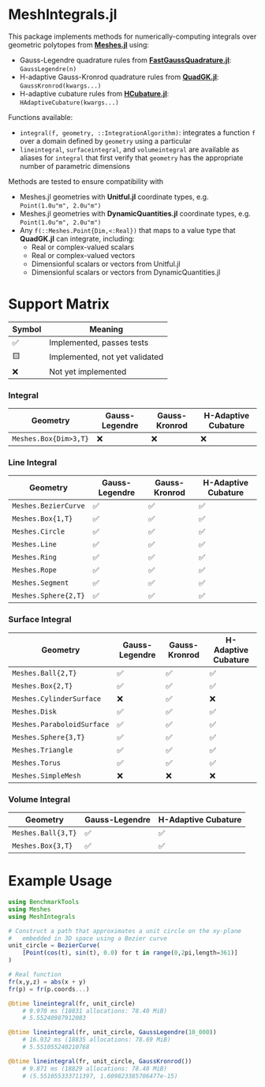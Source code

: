 # MeshIntegrals.jl

This package implements methods for numerically-computing integrals over geometric polytopes
from [**Meshes.jl**](https://github.com/JuliaGeometry/Meshes.jl) using:
- Gauss-Legendre quadrature rules from [**FastGaussQuadrature.jl**](https://github.com/JuliaApproximation/FastGaussQuadrature.jl): `GaussLegendre(n)`
- H-adaptive Gauss-Kronrod quadrature rules from [**QuadGK.jl**](https://github.com/JuliaMath/QuadGK.jl): `GaussKronrod(kwargs...)`
- H-adaptive cubature rules from [**HCubature.jl**](https://github.com/JuliaMath/HCubature.jl): `HAdaptiveCubature(kwargs...)`

Functions available:
- `integral(f, geometry, ::IntegrationAlgorithm)`: integrates a function `f` over a domain defined by `geometry` using a particular
- `lineintegral`, `surfaceintegral`, and `volumeintegral` are available as aliases for `integral` that first verify that `geometry` has the appropriate number of parametric dimensions

Methods are tested to ensure compatibility with
- Meshes.jl geometries with **Unitful.jl** coordinate types, e.g. `Point(1.0u"m", 2.0u"m")`
- Meshes.jl geometries with **DynamicQuantities.jl** coordinate types, e.g. `Point(1.0u"m", 2.0u"m")`
- Any `f(::Meshes.Point{Dim,<:Real})` that maps to a value type that **QuadGK.jl** can integrate, including:
    - Real or complex-valued scalars
    - Real or complex-valued vectors
    - Dimensionful scalars or vectors from Unitful.jl
    - Dimensionful scalars or vectors from DynamicQuantities.jl

# Support Matrix

| Symbol | Meaning |
|--------|---------|
| :white_check_mark: | Implemented, passes tests |
| :yellow_square: | Implemented, not yet validated |
| :x: | Not yet implemented |

### Integral
| Geometry | Gauss-Legendre | Gauss-Kronrod | H-Adaptive Cubature |
|----------|----------------|---------------|---------------------|
| `Meshes.Box{Dim>3,T}` | :x: | :x: | :x: |

### Line Integral
| Geometry | Gauss-Legendre | Gauss-Kronrod | H-Adaptive Cubature |
|----------|----------------|---------------|---------------------|
| `Meshes.BezierCurve` | :white_check_mark: | :white_check_mark: | :white_check_mark: |
| `Meshes.Box{1,T}` | :white_check_mark: | :white_check_mark: | :white_check_mark: |
| `Meshes.Circle` | :white_check_mark: | :white_check_mark: | :white_check_mark: |
| `Meshes.Line` | :white_check_mark: | :white_check_mark: | :white_check_mark: |
| `Meshes.Ring` | :white_check_mark: | :white_check_mark: | :white_check_mark: |
| `Meshes.Rope` | :white_check_mark: | :white_check_mark: | :white_check_mark: |
| `Meshes.Segment` | :white_check_mark: | :white_check_mark: | :white_check_mark: |
| `Meshes.Sphere{2,T}` | :white_check_mark: | :white_check_mark: | :white_check_mark: |

### Surface Integral
| Geometry | Gauss-Legendre | Gauss-Kronrod | H-Adaptive Cubature |
|----------|----------------|---------------|-------------------|
| `Meshes.Ball{2,T}` | :white_check_mark: | :white_check_mark: | :white_check_mark: |
| `Meshes.Box{2,T}` | :white_check_mark: | :white_check_mark: | :white_check_mark: |
| `Meshes.CylinderSurface` | :x: | :white_check_mark: | :x: |
| `Meshes.Disk` | :white_check_mark: | :white_check_mark: | :white_check_mark: |
| `Meshes.ParaboloidSurface` | :white_check_mark: | :white_check_mark: | :white_check_mark: |
| `Meshes.Sphere{3,T}` | :white_check_mark: | :white_check_mark: | :white_check_mark: |
| `Meshes.Triangle` | :white_check_mark: | :white_check_mark: | :white_check_mark: |
| `Meshes.Torus` | :white_check_mark: | :white_check_mark: | :white_check_mark: |
| `Meshes.SimpleMesh` | :x: | :x: | :x: |

### Volume Integral
| Geometry | Gauss-Legendre | H-Adaptive Cubature |
|----------|----------------|---------------|
| `Meshes.Ball{3,T}` | :white_check_mark: | :white_check_mark: |
| `Meshes.Box{3,T}` | :white_check_mark: | :white_check_mark: |

# Example Usage

```julia
using BenchmarkTools
using Meshes
using MeshIntegrals

# Construct a path that approximates a unit circle on the xy-plane
#   embedded in 3D space using a Bezier curve
unit_circle = BezierCurve(
    [Point(cos(t), sin(t), 0.0) for t in range(0,2pi,length=361)]
)

# Real function
fr(x,y,z) = abs(x + y)
fr(p) = fr(p.coords...)

@btime lineintegral(fr, unit_circle)
    # 9.970 ms (18831 allocations: 78.40 MiB)
    # 5.55240987912083

@btime lineintegral(fr, unit_circle, GaussLegendre(10_000))
    # 16.932 ms (18835 allocations: 78.69 MiB)
    # 5.551055240210768

@btime lineintegral(fr, unit_circle, GaussKronrod())
    # 9.871 ms (18829 allocations: 78.40 MiB)
    # (5.551055333711397, 1.609823385706477e-15)
```

